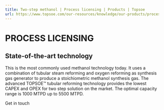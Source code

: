 ```yaml
---
title: Two-step methanol | Process licensing | Products | Topsoe
url: https://www.topsoe.com/our-resources/knowledge/our-products/process-licensing/two-step-methanol#main-content
---
```


# PROCESS LICENSING

## State-of-the-art technology

This is the most commonly used methanol technology today. It uses a combination of tubular steam reforming and oxygen reforming as synthesis gas generator to produce a stoichiometric methanol synthesis gas. The advanced TOPSOE™ tubular reforming technology provides the lowest CAPEX and OPEX for two step solution on the market. The optimal capacity range is 1000 MTPD up to 5500 MTPD.

Get in touch